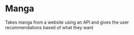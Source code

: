 # Manga
Takes manga from a website using an API and gives the user recommendations based of what they want

